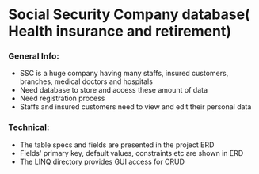 # Social Security Company database( Health insurance and retirement)
### General Info:
* SSC is a huge company having many staffs, insured customers, branches, medical doctors and hospitals
* Need database to store and access these amount of data
* Need registration process
* Staffs and insured customers need to view and edit their personal data

### Technical:
* The table specs and fields are presented in the project ERD
* Fields' primary key, default values, constraints etc are shown in ERD
* The LINQ directory provides GUI access for CRUD